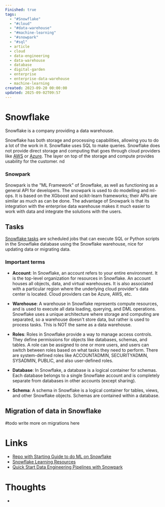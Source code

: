 ```yaml
---
Finished: true
tags:
  - "#Snowflake"
  - "#cloud"
  - "#data-warehouse"
  - "#machine-learning"
  - "#snowpark"
  - "#sql"
  - article
  - cloud
  - data-engineering
  - data-warehouse
  - database
  - digital-garden
  - enterprise
  - enterprise-data-warehouse
  - machine-learning
created: 2023-09-20 00:00:00
updated: 2025-09-02T09:57
---
```

# Snowflake

Snowflake is a company providing a data warehouse. 

Snowflake has both storage and processing capabilities, allowing you to do a lot of the work in it.  Snowflake uses SQL to make queries.  Snowflake does not provide direct storage and computing that goes through cloud providers like [AWS](../Cloud/AWS.md) or [Azure](../Cloud/Azure.md).  The layer on top of the storage and compute provides usability for the customer. 
nd


### Snowpark
Snowpark is the "ML Framework" of Snowflake, as well as functioning as a general API for developers. The snowpark is used to do modelling and ml-ops. It is based on the XGboost and scikit-learn frameworks; their APIs are similar as much as can be done. The advantage of Snowpark is that its integration with the enterprise data warehouse makes it much easier to work with data and integrate the solutions with the users.  

## Tasks
[Snowflake tasks](https://docs.snowflake.com/en/sql-reference/sql/create-task) are scheduled jobs that can execute SQL or Python scripts in the Snowflake database using the Snowflake warehouse, nice for updating data or migrating data. 



### Important terms 

- **Account**: In Snowflake, an account refers to your entire environment. It is the top-level organization for resources in Snowflake. An account houses all objects, data, and virtual warehouses. It is also associated with a particular region where the underlying cloud provider's data center is located. Cloud providers can be Azure, AWS, etc.
    
- **Warehouse**: A warehouse in Snowflake represents compute resources, and is used to execute all data loading, querying, and DML operations. Snowflake uses a unique architecture where storage and computing are separated, so a warehouse doesn't store data, but rather is used to process tasks. This is NOT the same as a data warehouse. 
    
- **Roles**: Roles in Snowflake provide a way to manage access controls. They define permissions for objects like databases, schemas, and tables. A role can be assigned to one or more users, and users can switch between roles based on what tasks they need to perform. There are system-defined roles like ACCOUNTADMIN, SECURITYADMIN, SYSADMIN, PUBLIC, and also user-defined roles.
    
- **Database**: In Snowflake, a database is a logical container for schemas. Each database belongs to a single Snowflake account and is completely separate from databases in other accounts (except sharing).
    
- **Schema**: A schema in Snowflake is a logical container for tables, views, and other Snowflake objects. Schemas are contained within a database.

## Migration of data in Snowflake 
#todo write more on migrations here 

# Links
- [Repo with Starting Guide to do ML on Snowflake](https://github.com/Snowflake-Labs/sfguide-getting-started-dataengineering-ml-snowpark-python/tree/main)
- [Snowflake Learning Resources](https://learn.snowflake.com/en/)
- [Quick Start Data Engineering Pipelines with Snowpark](https://quickstarts.snowflake.com/guide/data_engineering_pipelines_with_snowpark_python/index.html?index=..%2F..index#0)

# Thoughts 
- 


